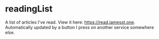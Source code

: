# readingList

A list of articles I've read. View it here: https://read.jamesst.one. Automatically updated by a button I press on another service somewhere else.
